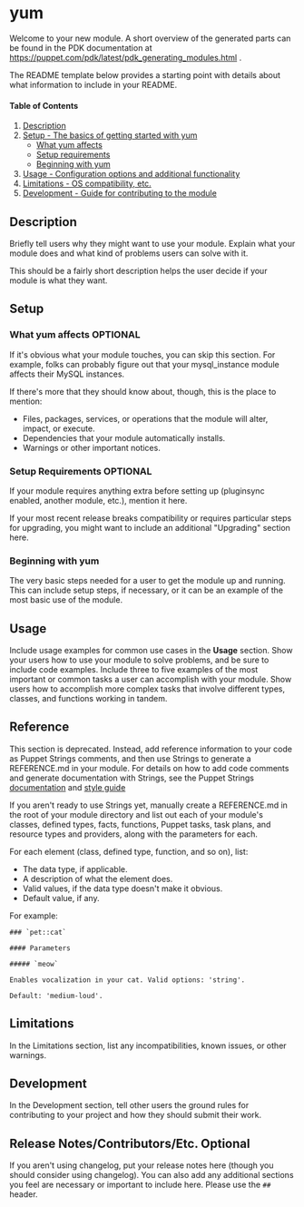 # yum

Welcome to your new module. A short overview of the generated parts can be found in the PDK documentation at https://puppet.com/pdk/latest/pdk_generating_modules.html .

The README template below provides a starting point with details about what information to include in your README.

#### Table of Contents

1. [Description](#description)
2. [Setup - The basics of getting started with yum](#setup)
    * [What yum affects](#what-yum-affects)
    * [Setup requirements](#setup-requirements)
    * [Beginning with yum](#beginning-with-yum)
3. [Usage - Configuration options and additional functionality](#usage)
4. [Limitations - OS compatibility, etc.](#limitations)
5. [Development - Guide for contributing to the module](#development)

## Description

Briefly tell users why they might want to use your module. Explain what your module does and what kind of problems users can solve with it.

This should be a fairly short description helps the user decide if your module is what they want.

## Setup

### What yum affects **OPTIONAL**

If it's obvious what your module touches, you can skip this section. For example, folks can probably figure out that your mysql_instance module affects their MySQL instances.

If there's more that they should know about, though, this is the place to mention:

* Files, packages, services, or operations that the module will alter, impact, or execute.
* Dependencies that your module automatically installs.
* Warnings or other important notices.

### Setup Requirements **OPTIONAL**

If your module requires anything extra before setting up (pluginsync enabled, another module, etc.), mention it here.

If your most recent release breaks compatibility or requires particular steps for upgrading, you might want to include an additional "Upgrading" section here.

### Beginning with yum

The very basic steps needed for a user to get the module up and running. This can include setup steps, if necessary, or it can be an example of the most basic use of the module.

## Usage

Include usage examples for common use cases in the **Usage** section. Show your users how to use your module to solve problems, and be sure to include code examples. Include three to five examples of the most important or common tasks a user can accomplish with your module. Show users how to accomplish more complex tasks that involve different types, classes, and functions working in tandem.

## Reference

This section is deprecated. Instead, add reference information to your code as Puppet Strings comments, and then use Strings to generate a REFERENCE.md in your module. For details on how to add code comments and generate documentation with Strings, see the Puppet Strings [documentation](https://puppet.com/docs/puppet/latest/puppet_strings.html) and [style guide](https://puppet.com/docs/puppet/latest/puppet_strings_style.html)

If you aren't ready to use Strings yet, manually create a REFERENCE.md in the root of your module directory and list out each of your module's classes, defined types, facts, functions, Puppet tasks, task plans, and resource types and providers, along with the parameters for each.

For each element (class, defined type, function, and so on), list:

  * The data type, if applicable.
  * A description of what the element does.
  * Valid values, if the data type doesn't make it obvious.
  * Default value, if any.

For example:

```
### `pet::cat`

#### Parameters

##### `meow`

Enables vocalization in your cat. Valid options: 'string'.

Default: 'medium-loud'.
```

## Limitations

In the Limitations section, list any incompatibilities, known issues, or other warnings.

## Development

In the Development section, tell other users the ground rules for contributing to your project and how they should submit their work.

## Release Notes/Contributors/Etc. **Optional**

If you aren't using changelog, put your release notes here (though you should consider using changelog). You can also add any additional sections you feel are necessary or important to include here. Please use the `## ` header.
